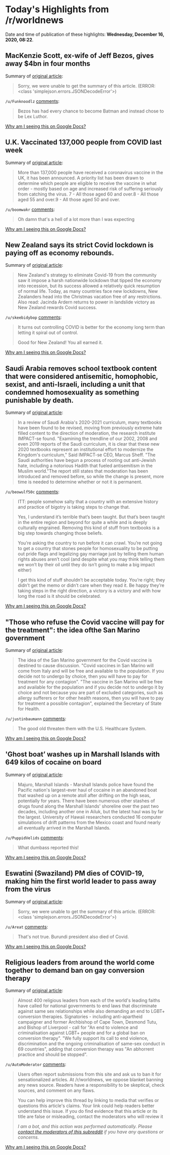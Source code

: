 # Today's Highlights from /r/worldnews

Date and time of publication of these highlights: **Wednesday, December 16, 2020, 08:22**.

## MacKenzie Scott, ex-wife of Jeff Bezos, gives away $4bn in four months

Summary of [original article](https://www.theguardian.com/technology/2020/dec/16/mackenzie-scott-ex-wife-of-jeff-bezos-gives-away-4bn-in-four-months-amazon-covid):

> Sorry, we were unable to get the summary of this article. (ERROR: <class 'simplejson.errors.JSONDecodeError'>)

`/u/Funknoodlz` [comments](https://www.reddit.com/r/worldnews/comments/ke7o27/mackenzie_scott_exwife_of_jeff_bezos_gives_away/):

> Bezos has had every chance to become Batman and instead chose to be Lex Luthor.

[Why am I seeing this on Google Docs?](https://docs.google.com/document/d/1Dc6We63vOXIZsc0op-Bt4abqkYjXzOigalQqFxmvvbM/edit?usp=sharing)

## U.K. Vaccinated 137,000 people from COVID last week

Summary of [original article](https://news.sky.com/story/coronavirus-vaccine-137-000-people-in-uk-get-covid-jab-in-first-week-12163995):

> More than 137,000 people have received a coronavirus vaccine in the UK, it has been announced. A priority list has been drawn to determine which people are eligible to receive the vaccine in what order - mostly based on age and increased risk of suffering seriously from catching the virus. 7 - All those aged 60 and over.8 - All those aged 55 and over.9 - All those aged 50 and over.

`/u/boomwakr` [comments](https://www.reddit.com/r/worldnews/comments/ke6omt/uk_vaccinated_137000_people_from_covid_last_week/):

> Oh damn that's a hell of a lot more than I was expecting

[Why am I seeing this on Google Docs?](https://docs.google.com/document/d/1Dc6We63vOXIZsc0op-Bt4abqkYjXzOigalQqFxmvvbM/edit?usp=sharing)

## New Zealand says its strict Covid lockdown is paying off as economy rebounds.

Summary of [original article](https://theprint.in/world/new-zealand-says-its-strict-covid-lockdown-is-paying-off-as-economy-rebounds/567584/):

> New Zealand's strategy to eliminate Covid-19 from the community saw it impose a harsh nationwide lockdown that tipped the economy into recession, but its success allowed a relatively quick resumption of normal life. Today, as many countries face new lockdowns, New Zealanders head into the Christmas vacation free of any restrictions. Also read: Jacinda Ardern returns to power in landslide victory as New Zealand rewards Covid success.

`/u/skeebidybop` [comments](https://www.reddit.com/r/worldnews/comments/ke1fuf/new_zealand_says_its_strict_covid_lockdown_is/):

> It turns out controlling COVID is better for the economy long term than letting it spiral out of control.   
> 
> Good for New Zealand! You all earned it.

[Why am I seeing this on Google Docs?](https://docs.google.com/document/d/1Dc6We63vOXIZsc0op-Bt4abqkYjXzOigalQqFxmvvbM/edit?usp=sharing)

## Saudi Arabia removes school textbook content that were considered antisemitic, homophobic, sexist, and anti-Israeli, including a unit that condemned homosexuality as something punishable by death.

Summary of [original article](https://www.jpost.com/middle-east/saudi-arabia-text-book-revised-to-be-more-tolerant-study-652256):

> In a review of Saudi Arabia's 2020-2021 curriculum, many textbooks have been found to be revised, moving from previously extreme hate filled content to the direction of moderation, the research institute IMPACT-se found. "Examining the trendline of our 2002, 2008 and even 2019 reports of the Saudi curriculum, it is clear that these new 2020 textbooks represent an institutional effort to modernize the Kingdom's curriculum," Said IMPACT-se CEO, Marcus Sheff. "The Saudi authorities have begun a process of rooting out anti-Jewish hate, including a notorious Hadith that fueled antisemitism in the Muslim world."The report still states that moderation has been introduced and removed before, so while the change is present, more time is needed to determine whether or not it is permanent.

`/u/beowulf50c` [comments](https://www.reddit.com/r/worldnews/comments/ke4bat/saudi_arabia_removes_school_textbook_content_that/):

> ITT: people somehow salty that a country with an extensive history and practice of bigotry is taking steps to change that. 
> 
> Yes, I understand it’s terrible that’s been taught. But that’s been taught in the entire region and beyond for quite a while and is deeply culturally engrained. Removing this kind of stuff from textbooks is a big step towards changing those beliefs. 
> 
> You’re asking the country to run before it can crawl. You’re not going to get a country that stones people for homosexuality to be putting out pride flags and legalizing gay marriage just by telling them human rights abuses aren’t cool (and despite what you may think telling them we won’t by their oil until they do isn’t going to make a big impact either)
> 
> I get this kind of stuff shouldn’t be acceptable today. You’re right; they didn’t get the memo or didn’t care when they read it. Be happy they’re taking steps in the right direction, a victory is a victory and with how long the road is it should be celebrated.

[Why am I seeing this on Google Docs?](https://docs.google.com/document/d/1Dc6We63vOXIZsc0op-Bt4abqkYjXzOigalQqFxmvvbM/edit?usp=sharing)

## "Those who refuse the Covid vaccine will pay for the treatment": the idea of ​​the San Marino government

Summary of [original article](https://www.ruetir.com/2020/12/15/those-who-refuse-the-covid-vaccine-will-pay-for-the-treatment-the-idea-of-%E2%80%8B%E2%80%8Bthe-san-marino-government/):

> The idea of ​​the San Marino government for the Covid vaccine is destined to cause discussion. "Covid vaccines in San Marino will come from Italy and will be free and available to the population. If you decide not to undergo by choice, then you will have to pay for treatment for any contagion". "The vaccine in San Marino will be free and available for the population and if you decide not to undergo it by choice and not because you are part of excluded categories, such as allergy sufferers or for other health reasons, then you will have to pay for treatment a possible contagion", explained the Secretary of State for Health.

`/u/justinbaumann` [comments](https://www.reddit.com/r/worldnews/comments/ke7t94/those_who_refuse_the_covid_vaccine_will_pay_for/):

> The good old threaten them with the U.S. Healthcare System.

[Why am I seeing this on Google Docs?](https://docs.google.com/document/d/1Dc6We63vOXIZsc0op-Bt4abqkYjXzOigalQqFxmvvbM/edit?usp=sharing)

## 'Ghost boat’ washes up in Marshall Islands with 649 kilos of cocaine on board

Summary of [original article](https://www.iol.co.za/news/world/ghost-boat-washes-up-in-marshall-islands-with-649-kilos-of-cocaine-on-board-9fd69c15-0591-4320-a4ce-209848d82232):

> Majuro, Marshall Islands - Marshall Islands police have found the Pacific nation's largest-ever haul of cocaine in an abandoned boat that washed up on a remote atoll after drifting on the high seas, potentially for years. There have been numerous other stashes of drugs found along the Marshall Islands' shoreline over the past two decades, including another one in Ailuk, but the latest haul was by far the largest. University of Hawaii researchers conducted 16 computer simulations of drift patterns from the Mexico coast and found nearly all eventually arrived in the Marshall Islands.

`/u/PuppidVelids` [comments](https://www.reddit.com/r/worldnews/comments/ke92ty/ghost_boat_washes_up_in_marshall_islands_with_649/):

> What dumbass reported this!

[Why am I seeing this on Google Docs?](https://docs.google.com/document/d/1Dc6We63vOXIZsc0op-Bt4abqkYjXzOigalQqFxmvvbM/edit?usp=sharing)

## Eswatini (Swaziland) PM dies of COVID-19, making him the first world leader to pass away from the virus

Summary of [original article](https://www.bbc.com/news/world-africa-55297472):

> Sorry, we were unable to get the summary of this article. (ERROR: <class 'simplejson.errors.JSONDecodeError'>)

`/u/Areat` [comments](https://www.reddit.com/r/worldnews/comments/kdvm7s/eswatini_swaziland_pm_dies_of_covid19_making_him/):

> That's not true. Burundi president also died of Covid.

[Why am I seeing this on Google Docs?](https://docs.google.com/document/d/1Dc6We63vOXIZsc0op-Bt4abqkYjXzOigalQqFxmvvbM/edit?usp=sharing)

## Religious leaders from around the world come together to demand ban on gay conversion therapy

Summary of [original article](https://www.independent.co.uk/news/uk/politics/lgbt-conversion-therapy-ozanne-foundation-b1774837.html):

> Almost 400 religious leaders from each of the world's leading faiths have called for national governments to end laws that discriminate against same sex relationships while also demanding an end to LGBT+ conversion therapies. Signatories - including anti-apartheid campaigner and former Archbishop of Cape Town, Desmond Tutu, and Bishop of Liverpool - call for "An end to violence and criminalisation against LGBT+ people and for a global ban on conversion therapy". "We fully support its call to end violence, discrimination and the ongoing criminalisation of same-sex conduct in 69 countries", adding that conversion therapy was "An abhorrent practice and should be stopped".

`/u/AutoModerator` [comments](https://www.reddit.com/r/worldnews/comments/ke9krl/religious_leaders_from_around_the_world_come/):

> Users often report submissions from this site and ask us to ban it for sensationalized articles. At /r/worldnews, we oppose blanket banning any news source. Readers have a responsibility to be skeptical, check sources, and comment on any flaws.
> 
> You can help improve this thread by linking to media that verifies or questions this article's claims. Your link could help readers better understand this issue. If you do find evidence that this article or its title are false or misleading, contact the moderators who will review it
> 
> *I am a bot, and this action was performed automatically. Please [contact the moderators of this subreddit](/message/compose/?to=/r/worldnews) if you have any questions or concerns.*

[Why am I seeing this on Google Docs?](https://docs.google.com/document/d/1Dc6We63vOXIZsc0op-Bt4abqkYjXzOigalQqFxmvvbM/edit?usp=sharing)

